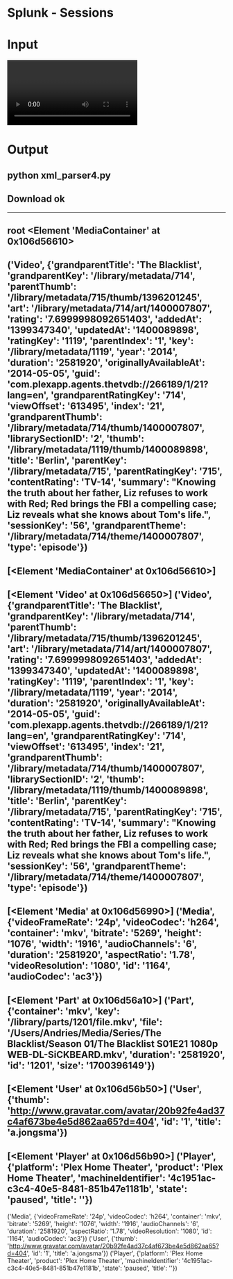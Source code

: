 Splunk - Sessions
======
Input
======

<?xml version="1.0" encoding="UTF-8"?>
<MediaContainer size="1">
<Video addedAt="1399347340" art="/library/metadata/714/art/1400007807" contentRating="TV-14" duration="2581920" grandparentKey="/library/metadata/714" grandparentRatingKey="714" grandparentTheme="/library/metadata/714/theme/1400007807" grandparentThumb="/library/metadata/714/thumb/1400007807" grandparentTitle="The Blacklist" guid="com.plexapp.agents.thetvdb://266189/1/21?lang=en" index="21" key="/library/metadata/1119" librarySectionID="2" originallyAvailableAt="2014-05-05" parentIndex="1" parentKey="/library/metadata/715" parentRatingKey="715" parentThumb="/library/metadata/715/thumb/1396201245" rating="7.6999998092651403" ratingKey="1119" sessionKey="56" summary="Knowing the truth about her father, Liz refuses to work with Red; Red brings the FBI a compelling case; Liz reveals what she knows about Tom&apos;s life." thumb="/library/metadata/1119/thumb/1400089898" title="Berlin" type="episode" updatedAt="1400089898" viewOffset="613495" year="2014">
<Media aspectRatio="1.78" audioChannels="6" audioCodec="ac3" bitrate="5269" container="mkv" duration="2581920" height="1076" id="1164" videoCodec="h264" videoFrameRate="24p" videoResolution="1080" width="1916">
<Part container="mkv" duration="2581920" file="/Users/Andries/Media/Series/The Blacklist/Season 01/The Blacklist S01E21 1080p WEB-DL-SiCKBEARD.mkv" id="1201" key="/library/parts/1201/file.mkv" size="1700396149">
<Stream bitDepth="8" bitrate="4780" cabac="1" chromaSubsampling="4:2:0" codec="h264" codecID="V_MPEG4/ISO/AVC" colorSpace="yuv" duration="2581915" frameRate="23.976" frameRateMode="cfr" hasScalingMatrix="0" height="1076" id="7333" index="0" language="English" languageCode="eng" level="40" profile="high" refFrames="4" scanType="progressive" streamType="1" title="" width="1916" />
<Stream bitDepth="16" bitrate="384" bitrateMode="cbr" channels="6" codec="ac3" codecID="A_AC3" dialogNorm="-27" duration="2581920" id="7334" index="1" language="English" languageCode="eng" samplingRate="48000" selected="1" streamType="2" title="" />
<Stream codecID="S_TEXT/UTF8" default="1" format="srt" id="7335" index="2" language="Nederlands" languageCode="dut" selected="1" streamType="3" title="" />
<Stream codec="srt" format="srt" id="7422" key="/library/streams/7422" language="English" languageCode="eng" streamType="3" />
</Part>
</Media>
<User id="1" thumb="http://www.gravatar.com/avatar/20b92fe4ad37c4af673be4e5d862aa65?d=404" title="a.jongsma" />
<Player machineIdentifier="4c1951ac-c3c4-40e5-8481-851b47e1181b" platform="Plex Home Theater" product="Plex Home Theater" state="paused" title="" />
</Video>
</MediaContainer>



Output
======

python xml_parser4.py
----------------------------------------
Download ok
----------------------------------------
----------------------------------------
root <Element 'MediaContainer' at 0x106d56610>
----------------------------------------
('Video', {'grandparentTitle': 'The Blacklist', 'grandparentKey': '/library/metadata/714', 'parentThumb': '/library/metadata/715/thumb/1396201245', 'art': '/library/metadata/714/art/1400007807', 'rating': '7.6999998092651403', 'addedAt': '1399347340', 'updatedAt': '1400089898', 'ratingKey': '1119', 'parentIndex': '1', 'key': '/library/metadata/1119', 'year': '2014', 'duration': '2581920', 'originallyAvailableAt': '2014-05-05', 'guid': 'com.plexapp.agents.thetvdb://266189/1/21?lang=en', 'grandparentRatingKey': '714', 'viewOffset': '613495', 'index': '21', 'grandparentThumb': '/library/metadata/714/thumb/1400007807', 'librarySectionID': '2', 'thumb': '/library/metadata/1119/thumb/1400089898', 'title': 'Berlin', 'parentKey': '/library/metadata/715', 'parentRatingKey': '715', 'contentRating': 'TV-14', 'summary': "Knowing the truth about her father, Liz refuses to work with Red; Red brings the FBI a compelling case; Liz reveals what she knows about Tom's life.", 'sessionKey': '56', 'grandparentTheme': '/library/metadata/714/theme/1400007807', 'type': 'episode'})
----------------------------------------
[<Element 'MediaContainer' at 0x106d56610>]
----------------------------------------
[<Element 'Video' at 0x106d56650>]
('Video', {'grandparentTitle': 'The Blacklist', 'grandparentKey': '/library/metadata/714', 'parentThumb': '/library/metadata/715/thumb/1396201245', 'art': '/library/metadata/714/art/1400007807', 'rating': '7.6999998092651403', 'addedAt': '1399347340', 'updatedAt': '1400089898', 'ratingKey': '1119', 'parentIndex': '1', 'key': '/library/metadata/1119', 'year': '2014', 'duration': '2581920', 'originallyAvailableAt': '2014-05-05', 'guid': 'com.plexapp.agents.thetvdb://266189/1/21?lang=en', 'grandparentRatingKey': '714', 'viewOffset': '613495', 'index': '21', 'grandparentThumb': '/library/metadata/714/thumb/1400007807', 'librarySectionID': '2', 'thumb': '/library/metadata/1119/thumb/1400089898', 'title': 'Berlin', 'parentKey': '/library/metadata/715', 'parentRatingKey': '715', 'contentRating': 'TV-14', 'summary': "Knowing the truth about her father, Liz refuses to work with Red; Red brings the FBI a compelling case; Liz reveals what she knows about Tom's life.", 'sessionKey': '56', 'grandparentTheme': '/library/metadata/714/theme/1400007807', 'type': 'episode'})
----------------------------------------
[<Element 'Media' at 0x106d56990>]
('Media', {'videoFrameRate': '24p', 'videoCodec': 'h264', 'container': 'mkv', 'bitrate': '5269', 'height': '1076', 'width': '1916', 'audioChannels': '6', 'duration': '2581920', 'aspectRatio': '1.78', 'videoResolution': '1080', 'id': '1164', 'audioCodec': 'ac3'})
----------------------------------------
[<Element 'Part' at 0x106d56a10>]
('Part', {'container': 'mkv', 'key': '/library/parts/1201/file.mkv', 'file': '/Users/Andries/Media/Series/The Blacklist/Season 01/The Blacklist S01E21 1080p WEB-DL-SiCKBEARD.mkv', 'duration': '2581920', 'id': '1201', 'size': '1700396149'})
----------------------------------------
[<Element 'User' at 0x106d56b50>]
('User', {'thumb': 'http://www.gravatar.com/avatar/20b92fe4ad37c4af673be4e5d862aa65?d=404', 'id': '1', 'title': 'a.jongsma'})
----------------------------------------
[<Element 'Player' at 0x106d56b90>]
('Player', {'platform': 'Plex Home Theater', 'product': 'Plex Home Theater', 'machineIdentifier': '4c1951ac-c3c4-40e5-8481-851b47e1181b', 'state': 'paused', 'title': ''})
----------------------------------------
('Media', {'videoFrameRate': '24p', 'videoCodec': 'h264', 'container': 'mkv', 'bitrate': '5269', 'height': '1076', 'width': '1916', 'audioChannels': '6', 'duration': '2581920', 'aspectRatio': '1.78', 'videoResolution': '1080', 'id': '1164', 'audioCodec': 'ac3'})
('User', {'thumb': 'http://www.gravatar.com/avatar/20b92fe4ad37c4af673be4e5d862aa65?d=404', 'id': '1', 'title': 'a.jongsma'})
('Player', {'platform': 'Plex Home Theater', 'product': 'Plex Home Theater', 'machineIdentifier': '4c1951ac-c3c4-40e5-8481-851b47e1181b', 'state': 'paused', 'title': ''})
